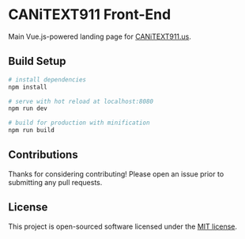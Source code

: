 # CANiTEXT911 Front-End

Main Vue.js-powered landing page for [CANiTEXT911.us](https://canitext911.us).

## Build Setup

``` bash
# install dependencies
npm install

# serve with hot reload at localhost:8080
npm run dev

# build for production with minification
npm run build
```

## Contributions
Thanks for considering contributing! Please open an issue prior to submitting any pull requests.

## License

This project is open-sourced software licensed under the [MIT license](https://opensource.org/licenses/MIT).
